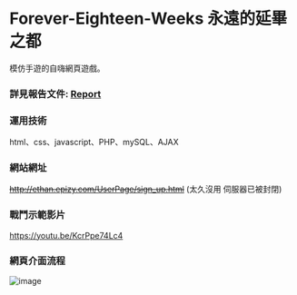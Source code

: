 # Forever-Eighteen-Weeks 永遠的延畢之都
模仿手遊的自嗨網頁遊戲。
### 詳見報告文件: [Report](https://github.com/ubin0914/Forever-Eighteen-Weeks/blob/master/Report.pptx)
### 運用技術
html、css、javascript、PHP、mySQL、AJAX
### 網站網址
~~http://ethan.epizy.com/UserPage/sign_up.html~~ (太久沒用 伺服器已被封閉)
### 戰鬥示範影片
https://youtu.be/KcrPpe74Lc4
### 網頁介面流程
![image](https://user-images.githubusercontent.com/73873427/236634438-12809fc3-2729-448c-8c41-6541a5065d08.png)
